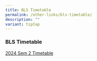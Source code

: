```yaml
---
title: BLS Timetable
permalink: /other-links/bls-timetable/
description: ""
variant: tiptap
---
```

<h3><strong>BLS Timetable</strong></h3>
<p><a href="/files/2024_SEM_2_TIMETABLE_CLASS_ALL_V1_1_2024621.pdf" rel="noopener noreferrer nofollow" target="_blank">2024 Sem 2 Timetable</a>
</p>